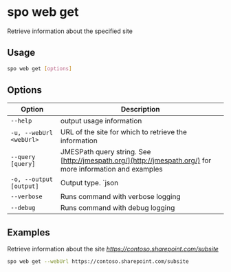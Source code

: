 # spo web get

Retrieve information about the specified site

## Usage

```sh
spo web get [options]
```

## Options

Option|Description
------|-----------
`--help`|output usage information
`-u, --webUrl <webUrl>`|URL of the site for which to retrieve the information
`--query [query]`|JMESPath query string. See [http://jmespath.org/](http://jmespath.org/) for more information and examples
`-o, --output [output]`|Output type. `json|text`. Default `text`
`--verbose`|Runs command with verbose logging
`--debug`|Runs command with debug logging

## Examples

Retrieve information about the site _https://contoso.sharepoint.com/subsite_

```sh
spo web get --webUrl https://contoso.sharepoint.com/subsite
```